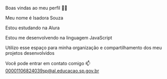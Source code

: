 Boas vindas ao meu perfil 💙💙

Meu nome é Isadora Souza

Estou estudando na Alura

Estou me desenvolvendo na linguagem JavaScript

Utilizo esse espaço para minha organização e compartilhamento dos meu projetos desenvolvidos

Você pode entrar em contato comigo 📫
00001106824039sp@al.educacao.sp.gov.br
